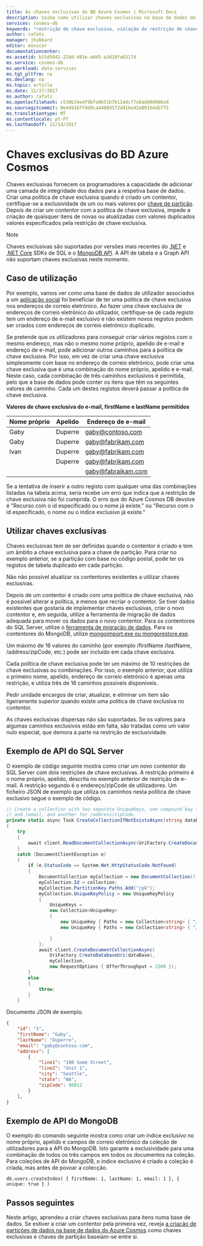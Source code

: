 ```yaml
---
title: As chaves exclusivas do BD Azure Cosmos | Microsoft Docs
description: Saiba como utilizar chaves exclusivas na base de dados do Azure Cosmos DB.
services: cosmos-db
keywords: "restrição de chave exclusiva, violação de restrição de chave exclusiva"
author: rafats
manager: jhubbard
editor: monicar
documentationcenter: 
ms.assetid: b15d5041-22dd-491e-a8d5-a3d18fa6517d
ms.service: cosmos-db
ms.workload: data-services
ms.tgt_pltfrm: na
ms.devlang: na
ms.topic: article
ms.date: 11/27/2017
ms.author: rafats
ms.openlocfilehash: c530b34edf9bfa0651b7b114dcf7e8add0d906ed
ms.sourcegitcommit: 0e4491b7fdd9ca4408d5f2d41be42a09164db775
ms.translationtype: MT
ms.contentlocale: pt-PT
ms.lasthandoff: 12/14/2017
---
```

# <a name="unique-keys-in-azure-cosmos-db"></a>Chaves exclusivas do BD Azure Cosmos

Chaves exclusivas fornecem os programadores a capacidade de adicionar uma camada de integridade dos dados para a respetiva base de dados. Criar uma política de chave exclusiva quando é criado um contentor, certifique-se a exclusividade de um ou mais valores por [chave de partição](partition-data.md). Depois de criar um contentor com a política de chave exclusiva, impede a criação de quaisquer itens de novas ou atualizadas com valores duplicados valores especificados pela restrição de chave exclusiva.   

> [!NOTE]
> Chaves exclusivas são suportadas por versões mais recentes do [.NET](sql-api-sdk-dotnet.md) e [.NET Core](sql-api-sdk-dotnet-core.md) SDKs de SQL e o [MongoDB API](mongodb-feature-support.md#unique-indexes). A API de tabela e a Graph API não suportam chaves exclusivas neste momento. 
> 
>

## <a name="use-case"></a>Caso de utilização

Por exemplo, vamos ver como uma base de dados de utilizador associados a um [aplicação social](use-cases.md#web-and-mobile-applications) foi beneficiar de ter uma política de chave exclusiva nos endereços de correio eletrónico. Ao fazer uma chave exclusiva de endereços de correio eletrónico do utilizador, certifique-se de cada registo tem um endereço de e-mail exclusivo e não existem novos registos podem ser criados com endereços de correio eletrónico duplicado. 

Se pretende que os utilizadores para conseguir criar vários registos com o mesmo endereço, mas não o mesmo nome próprio, apelido de e-mail e endereço de e-mail, pode adicionar outros caminhos para a política de chave exclusiva. Por isso, em vez de criar uma chave exclusiva simplesmente com base no endereço de correio eletrónico, pode criar uma chave exclusiva que é uma combinação do nome próprio, apelido e e-mail. Neste caso, cada combinação de três caminhos exclusivos é permitida, pelo que a base de dados pode conter os itens que têm os seguintes valores de caminho. Cada um destes registos deverá passar a política de chave exclusiva.  

**Valores de chave exclusiva do e-mail, firstName e lastName permitidos**

|Nome próprio|Apelido|Endereço de e-mail|
|---|---|---|
|Gaby|Duperre|gaby@contoso.com |
|Gaby|Duperre|gaby@fabrikam.com|
|Ivan|Duperre|gaby@fabrikam.com|
|    |Duperre|gaby@fabrikam.com|
|    |       |gaby@fabraikam.com|

Se a tentativa de inserir a outro registo com qualquer uma das combinações listadas na tabela acima, seria recebe um erro que indica que a restrição de chave exclusiva não foi cumprida. O erro que do Azure Cosmos DB devolve é "Recurso com o id especificado ou o nome já existe." ou "Recurso com o id especificado, o nome ou o índice exclusivo já existe." 

## <a name="using-unique-keys"></a>Utilizar chaves exclusivas

Chaves exclusivas tem de ser definidas quando o contentor é criado e tem um âmbito a chave exclusiva para a chave de partição. Para criar no exemplo anterior, se a partição com base no código postal, pode ter os registos de tabela duplicado em cada partição.

Não não possível atualizar os contentores existentes a utilizar chaves exclusivas.

Depois de um contentor é criado com uma política de chave exclusiva, não é possível alterar a política, a menos que recriar o contentor. Se tiver dados existentes que gostaria de implementar chaves exclusivas, criar o novo contentor e, em seguida, utilize a ferramenta de migração de dados adequada para mover os dados para o novo contentor. Para os contentores do SQL Server, utilize o [ferramenta de migração de dados](import-data.md). Para os contentores do MongoDB, utilize [mongoimport.exe ou mongorestore.exe](mongodb-migrate.md).

Um máximo de 16 valores do caminho (por exemplo /firstName /lastName, /address/zipCode, etc.) pode ser incluído em cada chave exclusiva. 

Cada política de chave exclusiva pode ter um máximo de 10 restrições de chave exclusivas ou combinações. Por isso, o exemplo anterior, que utiliza o primeiro nome, apelido, endereço de correio eletrónico é apenas uma restrição, e utiliza três de 16 caminhos possíveis disponíveis. 

Pedir unidade encargos de criar, atualizar, e eliminar um item são ligeiramente superior quando existe uma política de chave exclusiva no contentor. 

As chaves exclusivas dispersas não são suportadas. Se os valores para algumas caminhos exclusivos estão em falta, são tratadas como um valor nulo especial, que demora a parte na restrição de exclusividade.

## <a name="sql-api-sample"></a>Exemplo de API do SQL Server

O exemplo de código seguinte mostra como criar um novo contentor do SQL Server com dois restrições de chave exclusivas. A restrição primeiro é o nome próprio, apelido, descrita no exemplo anterior de restrição de e-mail. A restrição segundo é o endereço/zipCode de utilizadores. Um ficheiro JSON de exemplo que utiliza os caminhos nesta política de chave exclusivo segue o exemplo de código. 

```csharp
// Create a collection with two separate UniqueKeys, one compound key for /firstName, /lastName,
// and /email, and another for /address/zipCode.
private static async Task CreateCollectionIfNotExistsAsync(string dataBase, string collection)
{
    try
    {
        await client.ReadDocumentCollectionAsync(UriFactory.CreateDocumentCollectionUri(dataBase, collection));
    }
    catch (DocumentClientException e)
    {
        if (e.StatusCode == System.Net.HttpStatusCode.NotFound)
        {
            DocumentCollection myCollection = new DocumentCollection();
            myCollection.Id = collection;
            myCollection.PartitionKey.Paths.Add("/pk");
            myCollection.UniqueKeyPolicy = new UniqueKeyPolicy
            {
                UniqueKeys =
                new Collection<UniqueKey>
                {
                    new UniqueKey { Paths = new Collection<string> { "/firstName" , "/lastName" , "/email" }}
                    new UniqueKey { Paths = new Collection<string> { "/address/zipCode" } },

                }
            };
            await client.CreateDocumentCollectionAsync(
                UriFactory.CreateDatabaseUri(dataBase),
                myCollection,
                new RequestOptions { OfferThroughput = 2500 });
        }
        else
        {
            throw;
        }
    }
```

Documento JSON de exemplo.

```json
{
    "id": "1",
    "firstName": "Gaby",
    "lastName": "Duperre",
    "email": "gaby@contoso.com",
    "address": [
        {            
            "line1": "100 Some Street",
            "line2": "Unit 1",
            "city": "Seattle",
            "state": "WA",
            "zipCode": 98012
        }
    ],
}
```
## <a name="mongodb-api-sample"></a>Exemplo de API do MongoDB

O exemplo do comando seguinte mostra como criar um índice exclusivo no nome próprio, apelido e campos de correio eletrónico da coleção de utilizadores para a API do MongoDB. Isto garante a exclusividade para uma combinação de todos os três campos em todos os documentos na coleção. Para coleções de API do MongoDB, o índice exclusivo é criado a coleção é criada, mas antes de povoar a colecção.

```
db.users.createIndex( { firstName: 1, lastName: 1, email: 1 }, { unique: true } )
```

## <a name="next-steps"></a>Passos seguintes

Neste artigo, aprendeu a criar chaves exclusivas para itens numa base de dados. Se estiver a criar um contentor pela primeira vez, reveja [a criação de partições de dados na base de dados do Azure Cosmos](partition-data.md) como chaves exclusivas e chaves de partição baseiam-se entre si. 



